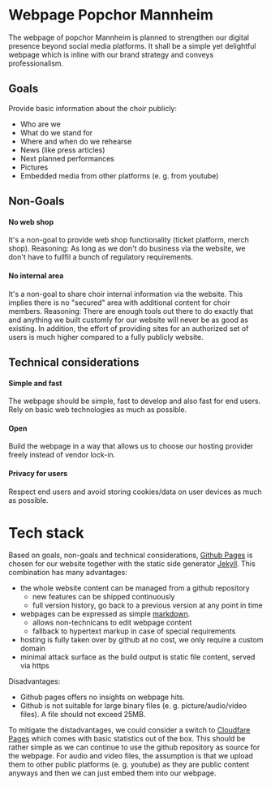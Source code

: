 # Webpage Popchor Mannheim

The webpage of popchor Mannheim is planned to strengthen our digital presence beyond social media platforms. It shall be a simple yet delightful webpage which is inline with our brand strategy and conveys professionalism.

## Goals
Provide basic information about the choir publicly:
- Who are we
- What do we stand for
- Where and when do we rehearse
- News (like press articles)
- Next planned performances
- Pictures
- Embedded media from other platforms (e. g. from youtube)

## Non-Goals

#### No web shop
It's a non-goal to provide web shop functionality (ticket platform, merch shop). Reasoning: As long as we don't do business via the website, we don't have to fullfil a bunch of regulatory requirements.

#### No internal area
It's a non-goal to share choir internal information via the website. This implies there is no "secured" area with additional content for choir members. Reasoning: There are enough tools out there to do exactly that and anything we built customly for our website will never be as good as existing. In addition, the effort of providing sites for an authorized set of users is much higher compared to a fully publicly website.

## Technical considerations

#### Simple and fast
The webpage should be simple, fast to develop and also fast for end users. Rely on basic web technologies as much as possible.

#### Open
Build the webpage in a way that allows us to choose our hosting provider freely instead of vendor lock-in.

#### Privacy for users
Respect end users and avoid storing cookies/data on user devices as much as possible.

# Tech stack
Based on goals, non-goals and technical considerations, [Github Pages](https://docs.github.com/en/pages) is chosen for our website together with the static side generator [Jekyll](https://jekyllrb.com/docs/). This combination has many advantages:
- the whole website content can be managed from a github repository
  - new features can be shipped continuously
  - full version history, go back to a previous version at any point in time
- webpages can be expressed as simple [markdown](https://www.markdownguide.org/getting-started/).
  - allows non-technicans to edit webpage content
  - fallback to hypertext markup in case of special requirements
- hosting is fully taken over by github at no cost, we only require a custom domain
- minimal attack surface as the build output is static file content, served via https

Disadvantages:
- Github pages offers no insights on webpage hits.
- Github is not suitable for large binary files (e. g. picture/audio/video files). A file should not exceed 25MB.

To mitigate the distadvantages, we could consider a switch to [Cloudfare Pages](https://pages.cloudflare.com/) which comes with basic statistics out of the box. This should be rather simple as we can continue to use the github repository as source for the webpage. For audio and video files, the assumption is that we upload them to other public platforms (e. g. youtube) as they are public content anyways and then we can just embed them into our webpage.
